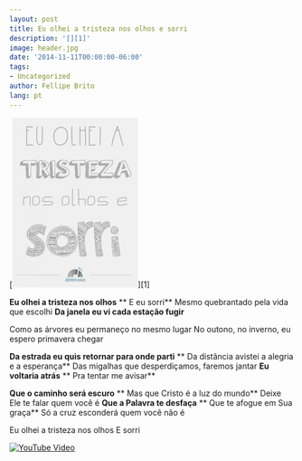 ```yaml
---
layout: post
title: Eu olhei a tristeza nos olhos e sorri
description: '[][1]'
image: header.jpg
date: '2014-11-11T00:00:00-06:00'
tags:
- Uncategorized
author: Fellipe Brito
lang: pt
---
```


[![eu-olhei](/img/posts/2014/11/eu-olhei-222x300.jpg)][1]

**Eu olhei a tristeza nos olhos** ** E eu sorri** Mesmo quebrantado pela vida
que escolhi **Da janela eu vi cada estação fugir**

Como as árvores eu permaneço no mesmo lugar No outono, no inverno, eu espero
primavera chegar

**Da estrada eu quis retornar para onde parti** ** Da distância avistei a
alegria e a esperança** Das migalhas que desperdiçamos, faremos jantar **Eu
voltaria atrás** ** Pra tentar me avisar**

**Que o caminho será escuro** ** Mas que Cristo é a luz do mundo** Deixe Ele
te falar quem você é **Que a Palavra te desfaça** ** Que te afogue em Sua
graça** Só a cruz esconderá quem você não é

Eu olhei a tristeza nos olhos E sorri

[![YouTube
Video](http://img.youtube.com/vi/HRcv-5ZCZ7s/0.jpg)](http://www.youtube.com/watch?v=HRcv-5ZCZ7s)

